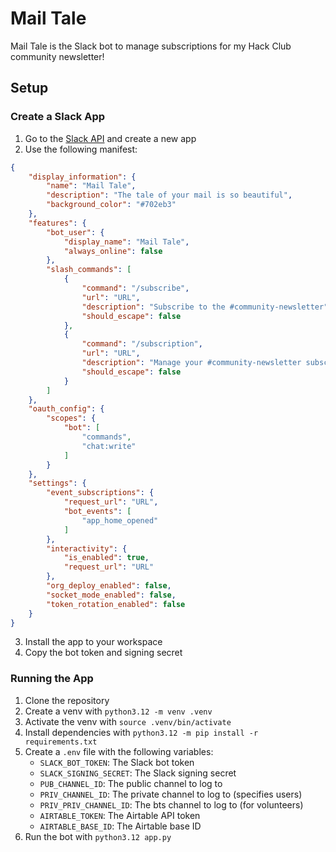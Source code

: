 # Mail Tale

Mail Tale is the Slack bot to manage subscriptions for my Hack Club community newsletter!

## Setup

### Create a Slack App

1. Go to the [Slack API](https://api.slack.com/apps) and create a new app
2. Use the following manifest:
```json
{
    "display_information": {
        "name": "Mail Tale",
        "description": "The tale of your mail is so beautiful",
        "background_color": "#702eb3"
    },
    "features": {
        "bot_user": {
            "display_name": "Mail Tale",
            "always_online": false
        },
        "slash_commands": [
            {
                "command": "/subscribe",
                "url": "URL",
                "description": "Subscribe to the #community-newsletter",
                "should_escape": false
            },
            {
                "command": "/subscription",
                "url": "URL",
                "description": "Manage your #community-newsletter subscription",
                "should_escape": false
            }
        ]
    },
    "oauth_config": {
        "scopes": {
            "bot": [
                "commands",
                "chat:write"
            ]
        }
    },
    "settings": {
        "event_subscriptions": {
            "request_url": "URL",
            "bot_events": [
                "app_home_opened"
            ]
        },
        "interactivity": {
            "is_enabled": true,
            "request_url": "URL"
        },
        "org_deploy_enabled": false,
        "socket_mode_enabled": false,
        "token_rotation_enabled": false
    }
}
```
3. Install the app to your workspace
4. Copy the bot token and signing secret

### Running the App

1. Clone the repository
2. Create a venv with `python3.12 -m venv .venv`
3. Activate the venv with `source .venv/bin/activate`
4. Install dependencies with `python3.12 -m pip install -r requirements.txt`
5. Create a `.env` file with the following variables:
   - `SLACK_BOT_TOKEN`: The Slack bot token
   - `SLACK_SIGNING_SECRET`: The Slack signing secret
   - `PUB_CHANNEL_ID`: The public channel to log to
   - `PRIV_CHANNEL_ID`: The private channel to log to (specifies users)
   - `PRIV_PRIV_CHANNEL_ID`: The bts channel to log to (for volunteers)
   - `AIRTABLE_TOKEN`: The Airtable API token
   - `AIRTABLE_BASE_ID`: The Airtable base ID
6. Run the bot with `python3.12 app.py`
